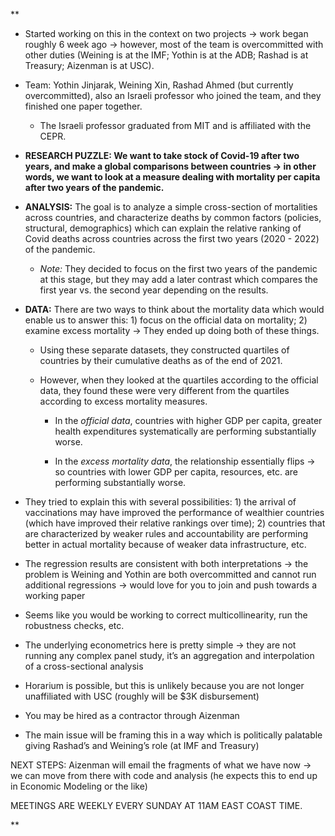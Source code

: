
**

- Started working on this in the context on two projects → work began roughly 6 week ago → however, most of the team is overcommitted with other duties (Weining is at the IMF; Yothin is at the ADB; Rashad is at Treasury; Aizenman is at USC).
  
- Team: Yothin Jinjarak, Weining Xin, Rashad Ahmed (but currently overcommitted), also an Israeli professor who joined the team, and they finished one paper together.
  
    - The Israeli professor graduated from MIT and is affiliated with the CEPR.

- **RESEARCH PUZZLE: We want to take stock of Covid-19 after two years, and make a global comparisons between countries → in other words, we want to look at a measure dealing with mortality per capita after two years of the pandemic.**
  
- **ANALYSIS:** The goal is to analyze a simple cross-section of mortalities across countries, and characterize deaths by common factors (policies, structural, demographics) which can explain the relative ranking of Covid deaths across countries across the first two years (2020 - 2022) of the pandemic.

    - *Note:* They decided to focus on the first two years of the pandemic at this stage, but they may add a later contrast which compares the first year vs. the second year depending on the results.

- **DATA:** There are two ways to think about the mortality data which would enable us to answer this: 1) focus on the official data on mortality; 2) examine excess mortality → They ended up doing both of these things.
  
   - Using these separate datasets, they constructed quartiles of countries by their cumulative deaths as of the end of 2021.

   - However, when they looked at the quartiles according to the official data, they found these were very different from the quartiles according to excess mortality measures.

      - In the *official data*, countries with higher GDP per capita, greater health expenditures systematically are performing substantially worse.
  
      - In the *excess mortality data*, the relationship essentially flips → so countries with lower GDP per capita, resources, etc. are performing substantially worse.

- They tried to explain this with several possibilities: 1) the arrival of vaccinations may have improved the performance of wealthier countries (which have improved their relative rankings over time); 2) countries that are characterized by weaker rules and accountability are performing better in actual mortality because of weaker data infrastructure, etc.
  
- The regression results are consistent with both interpretations → the problem is Weining and Yothin are both overcommitted and cannot run additional regressions → would love for you to join and push towards a working paper
  

- Seems like you would be working to correct multicollinearity, run the robustness checks, etc.
  
- The underlying econometrics here is pretty simple → they are not running any complex panel study, it’s an aggregation and interpolation of a cross-sectional analysis
  

- Horarium is possible, but this is unlikely because you are not longer unaffiliated with USC (roughly will be $3K disbursement)
  
- You may be hired as a contractor through Aizenman
  
- The main issue will be framing this in a way which is politically palatable giving Rashad’s and Weining’s role (at IMF and Treasury)
  

NEXT STEPS: Aizenman will email the fragments of what we have now → we can move from there with code and analysis (he expects this to end up in Economic Modeling or the like)

MEETINGS ARE WEEKLY EVERY SUNDAY AT 11AM EAST COAST TIME.

**
